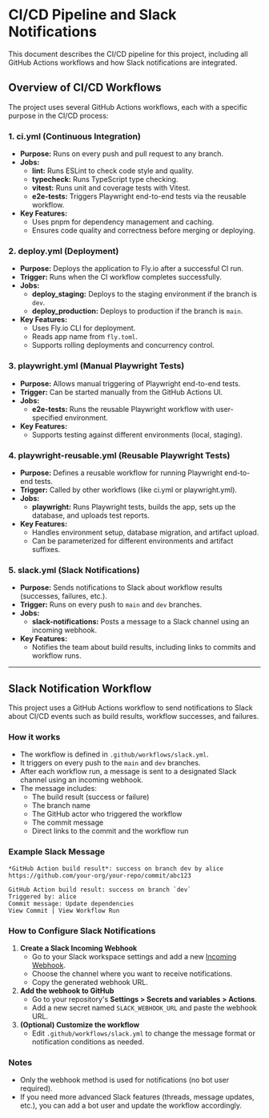 # CI/CD Pipeline and Slack Notifications

This document describes the CI/CD pipeline for this project, including all GitHub Actions workflows and how Slack notifications are integrated.

## Overview of CI/CD Workflows

The project uses several GitHub Actions workflows, each with a specific purpose in the CI/CD process:

### 1. ci.yml (Continuous Integration)

- **Purpose:** Runs on every push and pull request to any branch.
- **Jobs:**
   - **lint:** Runs ESLint to check code style and quality.
   - **typecheck:** Runs TypeScript type checking.
   - **vitest:** Runs unit and coverage tests with Vitest.
   - **e2e-tests:** Triggers Playwright end-to-end tests via the reusable workflow.
- **Key Features:**
   - Uses pnpm for dependency management and caching.
   - Ensures code quality and correctness before merging or deploying.

### 2. deploy.yml (Deployment)

- **Purpose:** Deploys the application to Fly.io after a successful CI run.
- **Trigger:** Runs when the CI workflow completes successfully.
- **Jobs:**
   - **deploy_staging:** Deploys to the staging environment if the branch is `dev`.
   - **deploy_production:** Deploys to production if the branch is `main`.
- **Key Features:**
   - Uses Fly.io CLI for deployment.
   - Reads app name from `fly.toml`.
   - Supports rolling deployments and concurrency control.

### 3. playwright.yml (Manual Playwright Tests)

- **Purpose:** Allows manual triggering of Playwright end-to-end tests.
- **Trigger:** Can be started manually from the GitHub Actions UI.
- **Jobs:**
   - **e2e-tests:** Runs the reusable Playwright workflow with user-specified environment.
- **Key Features:**
   - Supports testing against different environments (local, staging).

### 4. playwright-reusable.yml (Reusable Playwright Tests)

- **Purpose:** Defines a reusable workflow for running Playwright end-to-end tests.
- **Trigger:** Called by other workflows (like ci.yml or playwright.yml).
- **Jobs:**
   - **playwright:** Runs Playwright tests, builds the app, sets up the database, and uploads test reports.
- **Key Features:**
   - Handles environment setup, database migration, and artifact upload.
   - Can be parameterized for different environments and artifact suffixes.

### 5. slack.yml (Slack Notifications)

- **Purpose:** Sends notifications to Slack about workflow results (successes, failures, etc.).
- **Trigger:** Runs on every push to `main` and `dev` branches.
- **Jobs:**
   - **slack-notifications:** Posts a message to a Slack channel using an incoming webhook.
- **Key Features:**
   - Notifies the team about build results, including links to commits and workflow runs.

---

## Slack Notification Workflow

This project uses a GitHub Actions workflow to send notifications to Slack about CI/CD events such as build results, workflow successes, and failures.

### How it works

- The workflow is defined in `.github/workflows/slack.yml`.
- It triggers on every push to the `main` and `dev` branches.
- After each workflow run, a message is sent to a designated Slack channel using an incoming webhook.
- The message includes:
   - The build result (success or failure)
   - The branch name
   - The GitHub actor who triggered the workflow
   - The commit message
   - Direct links to the commit and the workflow run

### Example Slack Message

```
*GitHub Action build result*: success on branch dev by alice
https://github.com/your-org/your-repo/commit/abc123

GitHub Action build result: success on branch `dev`
Triggered by: alice
Commit message: Update dependencies
View Commit | View Workflow Run
```

### How to Configure Slack Notifications

1. **Create a Slack Incoming Webhook**
   - Go to your Slack workspace settings and add a new [Incoming Webhook](https://api.slack.com/messaging/webhooks).
   - Choose the channel where you want to receive notifications.
   - Copy the generated webhook URL.
2. **Add the webhook to GitHub**
   - Go to your repository's **Settings > Secrets and variables > Actions**.
   - Add a new secret named `SLACK_WEBHOOK_URL` and paste the webhook URL.
3. **(Optional) Customize the workflow**
   - Edit `.github/workflows/slack.yml` to change the message format or notification conditions as needed.

### Notes

- Only the webhook method is used for notifications (no bot user required).
- If you need more advanced Slack features (threads, message updates, etc.), you can add a bot user and update the workflow accordingly.
